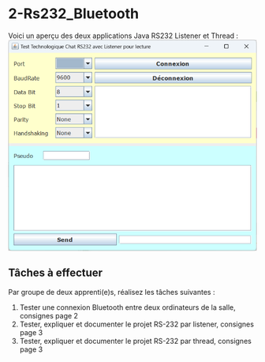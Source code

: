# 2-Rs232_Bluetooth
Voici un aperçu des deux applications Java RS232 Listener et Thread :
![Screenshot](screenshot.png)

## Tâches à effectuer
Par groupe de deux apprenti(e)s, réalisez les tâches suivantes :

1) Tester une connexion Bluetooth entre deux ordinateurs de la salle, consignes page 2
2) Tester, expliquer et documenter le projet RS-232 par listener, consignes page 3
3) Tester, expliquer et documenter le projet RS-232 par thread, consignes page 3
